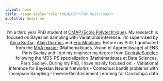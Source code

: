 ```yaml
---
layout: home
title: <span style="color:#628395">Tom Huix</span>
subtitle: About me
---
```


<p style='text-align: right;'> I’m a third year PhD student at <a href="https://cmap.ip-paris.fr">CMAP (Ecole Polytechnique)</a>. My research is focused on Bayesian Sampling with Variational inference. I’m supervised by <a href="https://akorba.github.io/Publications.html">Anna Korba</a> , <a href="https://alain.perso.math.cnrs.fr">Alain Durmus</a> and <a href="https://scholar.google.fr/citations?user=_XE1LvQAAAAJ&hl=fr">Eric Moulines</a>. Before my PhD, I graduated from the <a href="https://www.master-mva.com">MVA master</a> (Mathematiques, Vision et Apprentissage) at ENS Paris Saclay and I got my engineering degree from <a href="https://www.centralesupelec.fr">CentraleSupélec</a> following the MDS-PS specialization (Mathématiques et Data Sciences, Paris Saclay). During my PhD, I have mainly focused on:
- Variational inference for Bayesian Neural Networks
- Contextual bandit problems with Thompson Sampling
- Inverse Reinforcement Learning for Cardiologic data </p>

